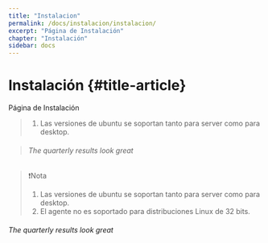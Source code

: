 ```yaml
---
title: "Instalacion"
permalink: /docs/instalacion/instalacion/
excerpt: "Página de Instalación"
chapter: "Instalación" 
sidebar: docs
---
```


# Instalación {#title-article}

Página de Instalación

> 1. Las versiones de ubuntu se soportan tanto para server como para desktop.

> ###### The quarterly results look great 

>❗Nota
> 1. Las versiones de ubuntu se soportan tanto para server como para desktop.
> 2. El agente no es soportado para distribuciones Linux de 32 bits.

###### The quarterly results look great 

